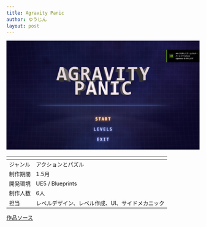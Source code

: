 ```yaml
---
title: Agravity Panic
author: ゆうじん
layout: post
---
```


<span class="image featured"><img src="assets/images/img/Games/game4.png" alt="" /></span>

<div class="table-wrapper">
  <table>
    <thead>
      <tr>
        <th> </th>
        <th> </th>
      </tr>
    </thead>
    <tbody>
      <tr>
        <td>ジャンル</td>
        <td>アクションとパズル</td>
      </tr>
      <tr>
        <td>制作期間</td>
        <td>1.5月</td>
      </tr>
      <tr>
        <td>開発環境</td>
        <td>UE5 / Blueprints</td>
      </tr>
      <tr>
        <td>制作人数</td>
        <td>6人</td>
      </tr>
      <tr>
        <td>担当</td>
        <td>レベルデザイン、レベル作成、UI、サイドメカニック</td>
      </tr>
    </tbody>
  </table>
</div>

<footer>
    <a href="https://github.com/YevgeniiDimoglo/TeamProject2023/tree/release" class="button scrolly">作品ソース</a>
</footer>
